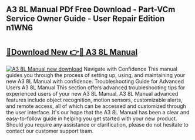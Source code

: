 ## A3 8L Manual PDf Free Download - Part-VCm Service Owner Guide - User Repair Edition n1WN6

# <h2><a href="http://bc7704.oget.top/?id=A3+8L+Manual">🔗Download New 👉🔴 A3 8L Manual</a></h2>

[![A3 8L Manual new download](https://i.imgur.com/5g1atiW.png)](http://bc7704.oget.top/?id=A3+8L+Manual)
Navigate with Confidence This manual guides you through the process of setting up, using, and maintaining your new A3 8L Manual with confidence. Troubleshooting Guide for Advanced Users A3 8L Manual This section offers advanced troubleshooting tips for experienced users of your new A3 8L Manual. A3 8L Manual advanced features include object recognition, motion sensors, customizable alerts, and remote access, all of which can be accessed and customized through the user interface. It's our hope that the A3 8L Manual has been a clear and easy-to-follow guide in helping you get started with your new product. Should you require any assistance or clarification, please do not hesitate to contact our customer support team.
